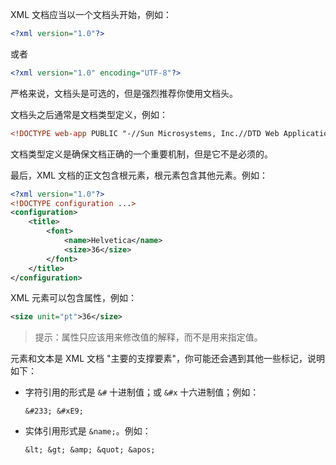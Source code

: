 XML 文档应当以一个文档头开始，例如：

```xml
<?xml version="1.0"?>
```

或者

```xml
<?xml version="1.0" encoding="UTF-8"?>
```

严格来说，文档头是可选的，但是强烈推荐你使用文档头。

文档头之后通常是文档类型定义，例如：

```xml
<!DOCTYPE web-app PUBLIC "-//Sun Microsystems, Inc.//DTD Web Application 2.2//EN" "http://java.sun.com/j2ee/dtds/web-app_2_2.dtd">
```

文档类型定义是确保文档正确的一个重要机制，但是它不是必须的。

最后，XML 文档的正文包含根元素，根元素包含其他元素。例如：

```xml
<?xml version="1.0"?>
<!DOCTYPE configuration ...>
<configuration>
	<title>
    	<font>
        	<name>Helvetica</name>
            <size>36</size>
        </font>
    </title>
</configuration>
```

XML 元素可以包含属性，例如：

```xml
<size unit="pt">36</size>
```

> 提示：属性只应该用来修改值的解释，而不是用来指定值。

元素和文本是 XML 文档 "主要的支撑要素"，你可能还会遇到其他一些标记，说明如下：

+ 字符引用的形式是 `&#` 十进制值；或 `&#x` 十六进制值；例如：

  ```
  &#233; &#xE9;
  ```

+ 实体引用形式是 `&name;`。例如：

  ```
  &lt; &gt; &amp; &quot; &apos;
  ```

  